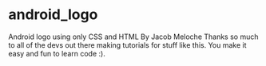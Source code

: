 # android_logo
Android logo using only CSS and HTML
By Jacob Meloche
Thanks so much to all of the devs out there making tutorials for stuff like this. You make it easy and fun to learn code :).

